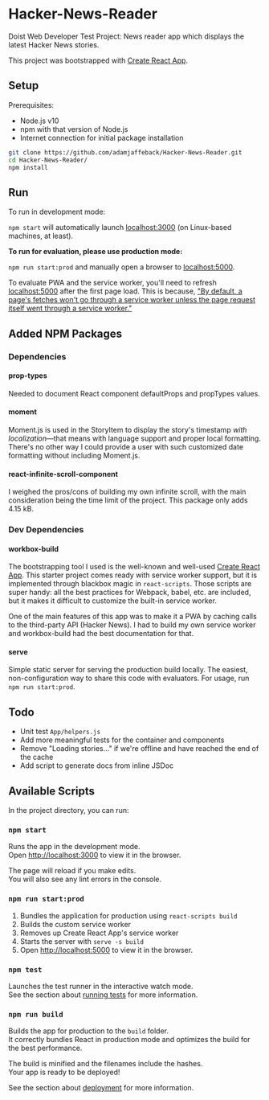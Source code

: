 # Hacker-News-Reader
Doist Web Developer Test Project: News reader app which displays the latest Hacker News stories.

This project was bootstrapped with [Create React App](https://github.com/facebook/create-react-app).

## Setup

Prerequisites:
- Node.js v10
- npm with that version of Node.js
- Internet connection for initial package installation

```bash
git clone https://github.com/adamjaffeback/Hacker-News-Reader.git
cd Hacker-News-Reader/
npm install
```

## Run

To run in development mode:

`npm start` will automatically launch [localhost:3000](localhost:3000) (on Linux-based machines, at least).

**To run for evaluation, please use production mode:**

`npm run start:prod` and manually open a browser to [localhost:5000](localhost:5000).

To evaluate PWA and the service worker, you'll need to refresh [localhost:5000](localhost:5000)
after the first page load. This is because, ["By default, a page's fetches won't
go through a service worker unless the page request itself went through a
service worker."](https://developers.google.com/web/fundamentals/primers/service-workers/lifecycle#the_first_service_worker)

## Added NPM Packages

### Dependencies

#### prop-types

Needed to document React component defaultProps and propTypes values.

#### moment

Moment.js is used in the StoryItem to display the story's timestamp *with localization*—that means with language support and proper local formatting. There's no other way I could provide a user with such customized date formatting without including Moment.js.

#### react-infinite-scroll-component

I weighed the pros/cons of building my own infinite scroll, with the main consideration being the time limit of the project. This package only adds 4.15 kB.

### Dev Dependencies

#### workbox-build

The bootstrapping tool I used is the well-known and well-used [Create React App](https://github.com/facebook/create-react-app). This starter project comes ready with service worker support, but it is implemented through blackbox magic in `react-scripts`. Those scripts are super handy: all the best practices for Webpack, babel, etc. are included, but it makes it difficult to customize the built-in service worker.

One of the main features of this app was to make it a PWA by caching calls to the third-party API (Hacker News). I had to build my own service worker and workbox-build had the best documentation for that.

#### serve

Simple static server for serving the production build locally. The easiest, non-configuration way to share this code with evaluators. For usage, run `npm run start:prod`.

## Todo

- Unit test `App/helpers.js`
- Add more meaningful tests for the container and components
- Remove "Loading stories..." if we're offline and have reached the end of the
cache
- Add script to generate docs from inline JSDoc

## Available Scripts

In the project directory, you can run:

### `npm start`

Runs the app in the development mode.<br>
Open [http://localhost:3000](http://localhost:3000) to view it in the browser.

The page will reload if you make edits.<br>
You will also see any lint errors in the console.

### `npm run start:prod`

1. Bundles the application for production using `react-scripts build`
1. Builds the custom service worker
1. Removes up Create React App's service worker
1. Starts the server with `serve -s build`
1. Open [http://localhost:5000](http://localhost:5000) to view it in the browser.

### `npm test`

Launches the test runner in the interactive watch mode.<br>
See the section about [running tests](https://facebook.github.io/create-react-app/docs/running-tests) for more information.

### `npm run build`

Builds the app for production to the `build` folder.<br>
It correctly bundles React in production mode and optimizes the build for the best performance.

The build is minified and the filenames include the hashes.<br>
Your app is ready to be deployed!

See the section about [deployment](https://facebook.github.io/create-react-app/docs/deployment) for more information.
